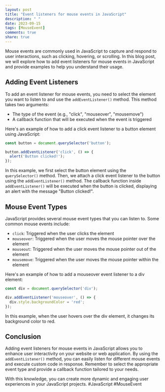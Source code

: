 ```yaml
---
layout: post
title: "Event listeners for mouse events in JavaScript"
description: " "
date: 2023-09-15
tags: [MouseEvent]
comments: true
share: true
---
```


Mouse events are commonly used in JavaScript to capture and respond to user interactions, such as clicking, hovering, or scrolling. In this blog post, we will explore how to add event listeners for mouse events in JavaScript and provide examples to help you understand their usage.

## Adding Event Listeners

To add an event listener for mouse events, you need to select the element you want to listen to and use the `addEventListener()` method. This method takes two arguments:
- The type of the event (e.g., "click", "mouseover", "mousemove")
- A callback function that will be executed when the event is triggered

Here's an example of how to add a click event listener to a button element using JavaScript:

```javascript
const button = document.querySelector('button');

button.addEventListener('click', () => {
  alert('Button clicked!');
});
```

In this example, we first select the button element using the `querySelector()` method. Then, we attach a click event listener to the button using the `addEventListener()` method. The callback function inside `addEventListener()` will be executed when the button is clicked, displaying an alert with the message "Button clicked!".

## Mouse Event Types

JavaScript provides several mouse event types that you can listen to. Some common mouse events include:

- `click`: Triggered when the user clicks the element
- `mouseover`: Triggered when the user moves the mouse pointer over the element
- `mouseout`: Triggered when the user moves the mouse pointer out of the element
- `mousemove`: Triggered when the user moves the mouse pointer within the element

Here's an example of how to add a mouseover event listener to a div element:

```javascript
const div = document.querySelector('div');

div.addEventListener('mouseover', () => {
  div.style.backgroundColor = 'red';
});
```

In this example, when the user hovers over the div element, it changes its background color to red.

## Conclusion

Adding event listeners for mouse events in JavaScript allows you to enhance user interactivity on your website or web application. By using the `addEventListener()` method, you can easily listen for different mouse events and execute custom code in response. Remember to select the appropriate event type and provide a callback function tailored to your needs.

With this knowledge, you can create more dynamic and engaging user experiences in your JavaScript projects. #JavaScript #MouseEvent